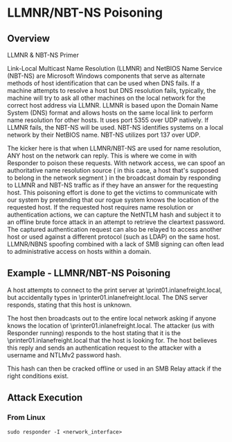 # LLMNR/NBT-NS Poisoning

## Overview

LLMNR & NBT-NS Primer

Link-Local Multicast Name Resolution (LLMNR) and NetBIOS Name Service (NBT-NS) are Microsoft Windows components that serve as alternate methods of host identification that can be used when DNS fails. If a machine attempts to resolve a host but DNS resolution fails, typically, the machine will try to ask all other machines on the local network for the correct host address via LLMNR. LLMNR is based upon the Domain Name System (DNS) format and allows hosts on the same local link to perform name resolution for other hosts. It uses port 5355 over UDP natively. If LLMNR fails, the NBT-NS will be used. NBT-NS identifies systems on a local network by their NetBIOS name. NBT-NS utilizes port 137 over UDP.


The kicker here is that when LLMNR/NBT-NS are used for name resolution, ANY host on the network can reply. This is where we come in with Responder to poison these requests. With network access, we can spoof an authoritative name resolution source ( in this case, a host that's supposed to belong in the network segment ) in the broadcast domain by responding to LLMNR and NBT-NS traffic as if they have an answer for the requesting host. This poisoning effort is done to get the victims to communicate with our system by pretending that our rogue system knows the location of the requested host. If the requested host requires name resolution or authentication actions, we can capture the NetNTLM hash and subject it to an offline brute force attack in an attempt to retrieve the cleartext password. The captured authentication request can also be relayed to access another host or used against a different protocol (such as LDAP) on the same host. LLMNR/NBNS spoofing combined with a lack of SMB signing can often lead to administrative access on hosts within a domain.


## Example - LLMNR/NBT-NS Poisoning

A host attempts to connect to the print server at \\print01.inlanefreight.local, but accidentally types in \\printer01.inlanefreight.local.
The DNS server responds, stating that this host is unknown.

The host then broadcasts out to the entire local network asking if anyone knows the location of \\printer01.inlanefreight.local.
The attacker (us with Responder running) responds to the host stating that it is the \\printer01.inlanefreight.local that the host is looking for.
The host believes this reply and sends an authentication request to the attacker with a username and NTLMv2 password hash.

This hash can then be cracked offline or used in an SMB Relay attack if the right conditions exist.


## Attack Execution

### From Linux

    sudo responder -I <nerwork_interface>

